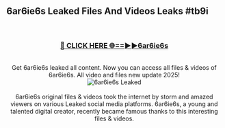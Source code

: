 ## 6ar6ie6s Leaked Files And Videos Leaks #tb9i
<br>
<div align="center">
<h3><a href="https://watchclip.my.id/6ar6ie6s" rel="nofollow">🔴 CLICK HERE 🌐==►►6ar6ie6s</a></h3>
<br>
Get 6ar6ie6s leaked all content. Now you can access all files & videos of 6ar6ie6s. All video and files new update 2025!
<br>
<a href="https://watchclip.my.id/6ar6ie6s" rel="nofollow" data-target="animated-image.originalLink"><img src="https://i.ibb.co.com/WyWwxjT/player-gif2.gif" alt="6ar6ie6s Leaked" style="max-width: 100%; display: inline-block;" data-target="animated-image.originalImage"></a>
<br><br>
6ar6ie6s original files & videos took the internet by storm and amazed viewers on various Leaked social media platforms. 6ar6ie6s, a young and talented digital creator, recently became famous thanks to this interesting files & videos.
</div>
<br>